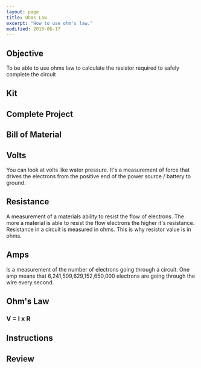 ```yaml
---
layout: page
title: Ohms Law
excerpt: "How to use ohm's law."
modified: 2018-06-17
---
```


## Objective

To be able to use ohms law to calculate the resistor required to safely complete the circuit

## Kit

## Complete Project

## Bill of Material

## Volts

You can look at volts like water pressure.  It's a measurement of force that drives the electrons from the positive end of the power source / battery to ground.



## Resistance

A measurement of a materials ability to resist the flow of electrons.  The more a material is able to resist the flow electrons the higher it's resistance.  Resistance in a circuit is measured in ohms.  This is why resistor value is in ohms.  



## Amps

Is a measurement of the number of electrons going through a circuit.  One amp means that 6,241,509,629,152,650,000 electrons are going through the wire every second.  


## Ohm's Law

### V = I x R



## Instructions



## Review
 